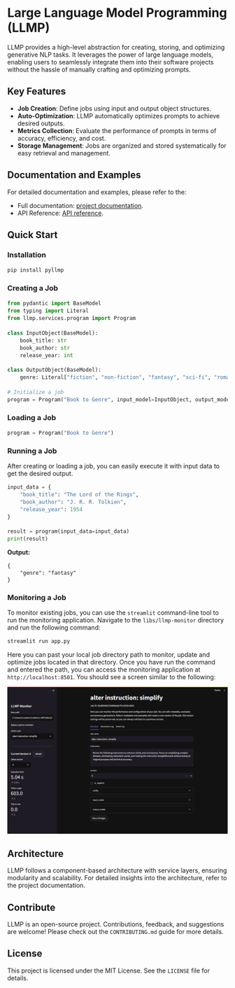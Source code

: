# Large Language Model Programming (LLMP)

LLMP provides a high-level abstraction for creating, storing, and optimizing generative NLP tasks. It leverages the power of large language models, enabling users to seamlessly integrate them into their software projects without the hassle of manually crafting and optimizing prompts.

## Key Features

- **Job Creation**: Define jobs using input and output object structures.
- **Auto-Optimization**: LLMP automatically optimizes prompts to achieve desired outputs.
- **Metrics Collection**: Evaluate the performance of prompts in terms of accuracy, efficiency, and cost.
- **Storage Management**: Jobs are organized and stored systematically for easy retrieval and management.


## Documentation and Examples

For detailed documentation and examples, please refer to the:
 - Full documentation: [project documentation](https://llmp.vercel.app/docs/intro).
 - API Reference: [API reference](https://llmp.readthedocs.io/en/latest/api_reference.html).
## Quick Start

### Installation
```bash
pip install pyllmp
```

### Creating a Job

```python
from pydantic import BaseModel
from typing import Literal
from llmp.services.program import Program

class InputObject(BaseModel):
    book_title: str
    book_author: str
    release_year: int

class OutputObject(BaseModel):
    genre: Literal["fiction", "non-fiction", "fantasy", "sci-fi", "romance", "thriller", "horror", "other"]

# Initialize a job
program = Program("Book to Genre", input_model=InputObject, output_model=OutputObject)
```

### Loading a Job

```python
program = Program("Book to Genre")
```

### Running a Job

After creating or loading a job, you can easily execute it with input data to get the desired output.

```python
input_data = {
    "book_title": "The Lord of the Rings",
    "book_author": "J. R. R. Tolkien",
    "release_year": 1954
}

result = program(input_data=input_data)
print(result)
```

**Output:**

```
{
    "genre": "fantasy"
}
```

### Monitoring a Job

To monitor existing jobs, you can use the `streamlit` command-line tool to run the monitoring application. Navigate to the `libs/llmp-monitor` directory and run the following command:

```bash
streamlit run app.py
```

Here you can past your local job directory path to monitor, update and optimize jobs located in that directory.
Once you have run the command and entered the path, you can access the monitoring application at `http://localhost:8501`.
You should see a screen similar to the following:


![App Screenshot](docs/static/img/screenshot_monitor_app.png)



## Architecture

LLMP follows a component-based architecture with service layers, ensuring modularity and scalability. For detailed insights into the architecture, refer to the project documentation.

## Contribute

LLMP is an open-source project. Contributions, feedback, and suggestions are welcome! Please check out the `CONTRIBUTING.md` guide for more details.

## License

This project is licensed under the MIT License. See the `LICENSE` file for details.
